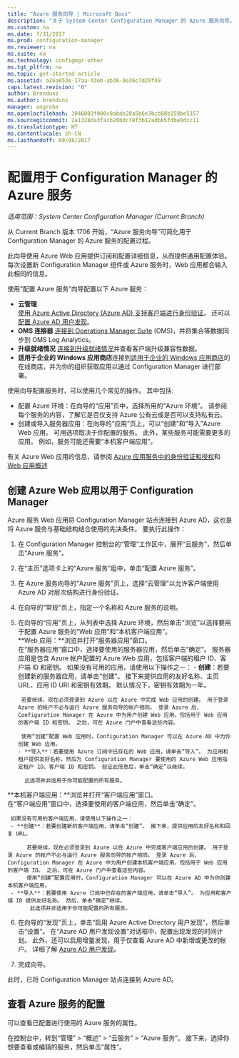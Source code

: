 ```yaml
---
title: "Azure 服务向导 | Microsoft Docs"
description: "关于 System Center Configuration Manager 的 Azure 服务向导。"
ms.custom: na
ms.date: 7/31/2017
ms.prod: configuration-manager
ms.reviewer: na
ms.suite: na
ms.technology: configmgr-other
ms.tgt_pltfrm: na
ms.topic: get-started-article
ms.assetid: a26a653e-17aa-43eb-ab36-0e36c7d29f49
caps.latest.revision: "0"
author: Brenduns
ms.author: brenduns
manager: angrobe
ms.openlocfilehash: 3046003f000c8abde28a5b6e3bcb88b159be5357
ms.sourcegitcommit: 2a1328da3facb20b0c78f3b12adbb5fdbe0dcc11
ms.translationtype: HT
ms.contentlocale: zh-CN
ms.lasthandoff: 09/08/2017
---
```

# <a name="configure-azure-services-for-use-with-configuration-manager"></a>配置用于 Configuration Manager 的 Azure 服务

*适用范围：System Center Configuration Manager (Current Branch)*

从 Current Branch 版本 1706 开始，“Azure 服务向导”可简化用于 Configuration Manager 的 Azure 服务的配置过程。

此向导使用 Azure Web 应用提供订阅和配置详细信息，从而提供通用配置体验。 每次设置新 Configuration Manager 组件或 Azure 服务时，Web 应用都会输入此相同的信息。

使用“配置 Azure 服务”向导配置以下 Azure 服务：
-   **云管理**   
    [使用 Azure Active Directory (Azure AD) 支持客户端进行身份验证](/sccm/core/clients/deploy/deploy-clients-cmg-azure)。 还可以[配置 Azure AD 用户发现](/sccm/core/servers/deploy/configure/configure-discovery-methods#azureaadisc)。
-   **OMS 连接器**
    [连接到 Operations Manager Suite](/sccm/core/clients/manage/sync-data-microsoft-operations-management-suite) (OMS)，并将集合等数据同步到 OMS Log Analytics。
-   **升级就绪情况**
    [连接到升级就绪情况](/sccm/core/clients/manage/upgrade/upgrade-analytics)并查看客户端升级兼容性数据。
-   **适用于企业的 Windows 应用商店**连接到[适用于企业的 Windows 应用商店](/sccm/apps/deploy-use/manage-apps-from-the-windows-store-for-business)的在线商店，并为你的组织获取应用以通过 Configuration Manager 进行部署。

使用向导配置服务时，可以使用几个常见的操作。
其中包括:
-   配置 Azure 环境：在向导的“应用”页中，选择所用的“Azure 环境”。 请参阅每个服务的内容，了解它是否仅支持 Azure 公有云或是否可以支持私有云。
-   创建或导入服务器应用：在向导的“应用”页上，可以“创建”和“导入”Azure Web 应用。 可用选项取决于你配置的服务。  此外，某些服务可能需要更多的应用。 例如，服务可能还需要“本机客户端应用”。


有关 Azure Web 应用的信息，请参阅 [Azure 应用服务中的身份验证和授权](/azure/app-service/app-service-authentication-overview)和 [Web 应用概述](/azure/app-service-web/app-service-web-overview)


## <a name="webapp"></a> 创建 Azure Web 应用以用于 Configuration Manager

Azure 服务 Web 应用将 Configuration Manager 站点连接到 Azure AD，这也是将 Azure 服务与基础结构结合使用的先决条件。 要执行此操作：

1.  在 Configuration Manager 控制台的“管理”工作区中，展开“云服务”，然后单击“Azure 服务”。
2.  在“主页”选项卡上的“Azure 服务”组中，单击“配置 Azure 服务”。
3.  在 Azure 服务向导的“Azure 服务”页上，选择“云管理”以允许客户端使用 Azure AD 对层次结构进行身份验证。
4.  在向导的“常规”页上，指定一个名称和 Azure 服务的说明。
5.  在向导的“应用”页上，从列表中选择 Azure 环境，然后单击“浏览”以选择要用于配置 Azure 服务的“Web 应用”和“本机客户端应用”。     
    **Web 应用：**浏览并打开“服务器应用”窗口。    
      在“服务器应用”窗口中，选择要使用的服务器应用，然后单击“确定”。 服务器应用是包含 Azure 帐户配置的 Azure Web 应用，包括客户端的租户 ID、客户端 ID 和密钥。
    如果没有可用的应用，请使用以下操作之一：
        - **创建**：若要创建新的服务器应用，请单击“创建”。 接下来提供应用的友好名称、主页 URL、应用 ID URI 和密钥有效期。 默认情况下，密钥有效期为一年。

         若要继续，现在必须登录到 Azure 以在 Azure 中完成 Web 应用的创建。 用于登录 Azure 的帐户不必与运行 Azure 服务向导的帐户相同。 登录 Azure 后，Configuration Manager 在 Azure 中为用户创建 Web 应用，包括用于 Web 应用的客户端 ID 和密钥。 之后，可在 Azure 门户中查看这些内容。

         使用“创建”配置 Web 应用时，Configuration Manager 可以在 Azure AD 中为你创建 Web 应用。
        - **导入**：若要使用 Azure 订阅中已存在的 Web 应用，请单击“导入”。 为应用和租户提供友好名称，然后为 Configuration Manager 要使用的 Azure Web 应用指定租户 ID、客户端 ID 和密钥。 验证此信息后，单击“确定”以继续。

          此选项并非适用于你可能配置的所有服务。

   **本机客户端应用：**浏览并打开“客户端应用”窗口。  
     在“客户端应用”窗口中，选择要使用的客户端应用，然后单击“确定”。

     如果没有可用的客户端应用，请使用以下操作之一：
     - **创建**：若要创建新的客户端应用，请单击“创建”。 接下来，提供应用的友好名称和回复 URL。

          若要继续，现在必须登录到 Azure 以在 Azure 中完成客户端应用的创建。 用于登录 Azure 的帐户不必与运行 Azure 服务向导的帐户相同。 登录 Azure 后，Configuration Manager 在 Azure 中为用户创建本机客户端应用，包括用于 Web 应用的客户端 ID。 之后，可在 Azure 门户中查看这些内容。
          使用“创建”配置应用时，Configuration Manager 可以在 Azure AD 中为你创建本机客户端应用。
     - **导入**：若要使用 Azure 订阅中已存在的客户端应用，请单击“导入”。 为应用和客户端 ID 提供友好名称。 然后，单击“确定”继续。
           此选项并非适用于你可能配置的所有服务。

  <!--  MOVE THIS AND STEP 6 TO configure Azure AD User Discover  content
       [!TIP]  
     When you use Import, the account you use to run the wizard must have the *Read directory data* application permission in the Azure portal. This is required to set the correct permissions for the App. When you use Create, Configuration Manager creates the app with the correct permissions. However, you still must give consent to the application in the Azure portal.   -->


6.  在向导的“发现”页上，单击“启用 Azure Active Directory 用户发现”，然后单击“设置”。
在“Azure AD 用户发现设置”对话框中，配置出现发现的时间计划。 此外，还可以启用增量发现，用于仅查看 Azure AD 中新增或更改的帐户。 详细了解 [Azure AD 用户发现](/sccm/core/servers/deploy/configure/about-discovery-methods#azureaddisc)。

 7. 完成向导。

此时，已将 Configuration Manager 站点连接到 Azure AD。

## <a name="view-the-configuration-of-an-azure-service"></a>查看 Azure 服务的配置
可以查看已配置进行使用的 Azure 服务的属性。

在控制台中，转到“管理” > “概述” > “云服务” > “Azure 服务”。 接下来，选择你想要查看或编辑的服务，然后单击“属性”。
